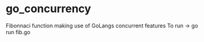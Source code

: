 # go_concurrency
Fibonnaci function making use of GoLangs concurrent features
To run -> go run fib.go
